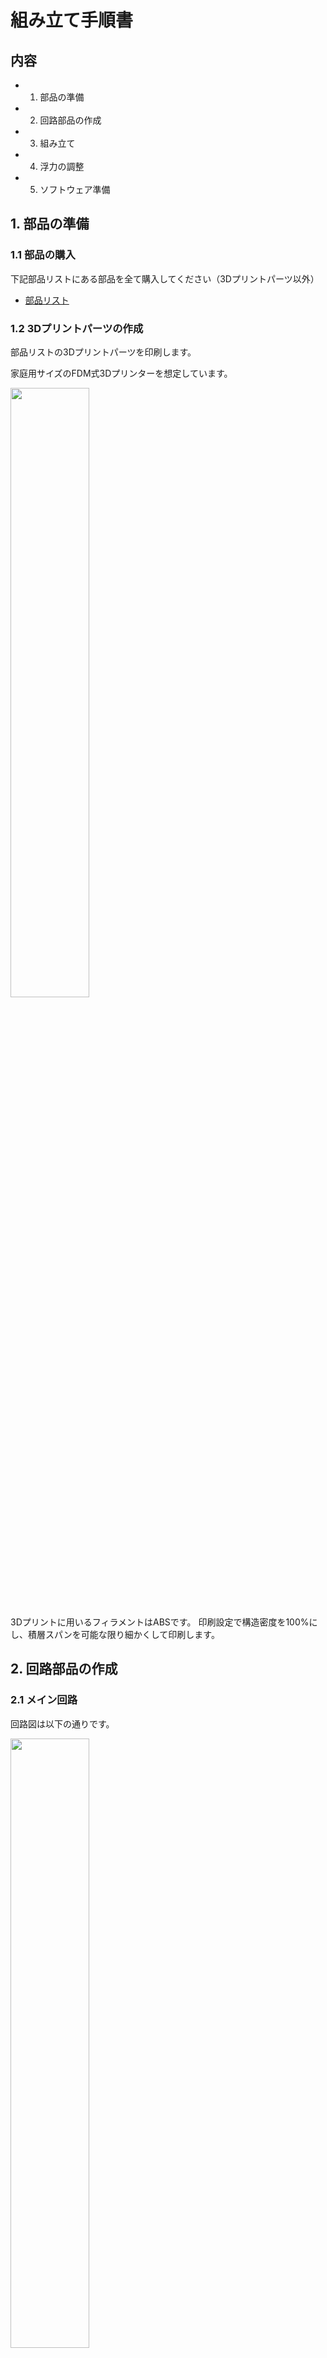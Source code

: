 # 組み立て手順書

## 内容
- 1. 部品の準備
- 2. 回路部品の作成
- 3. 組み立て
- 4. 浮力の調整
- 5. ソフトウェア準備


## 1. 部品の準備
### 1.1 部品の購入
下記部品リストにある部品を全て購入してください（3Dプリントパーツ以外）

- [部品リスト]()

### 1.2 3Dプリントパーツの作成

部品リストの3Dプリントパーツを印刷します。

家庭用サイズのFDM式3Dプリンターを想定しています。

<img src="https://github.com/Honazo/Easys_ros/assets/63952012/aeec14bd-fc2d-4e3f-a4ac-ccc087aac8fa" width="50%">


3Dプリントに用いるフィラメントはABSです。
印刷設定で構造密度を100%にし、積層スパンを可能な限り細かくして印刷します。

## 2. 回路部品の作成

### 2.1  メイン回路



回路図は以下の通りです。

<img src="https://github.com/Honazo/Easys_ros/assets/63952012/efa6e756-37ef-4513-9849-9a1661badef7" width="50%">


ラズパイのUSBポートにwebカメラのUSB端子を接続します。

ユニバーサル基板

バッテリーからのDC電源を降圧コンバータと4つのESCに分配します。

降圧コンバータから得られるDC5Vをラズパイに供給します。

ラズパイからの信号出力とサーボコントローラの入力を接続します。

サーボコントローラから出力されたPWM信号をESCに接続します。



### 2.2 コネクターの接続


## 3. 組み立て

### 3.1 スラスター

スラスターのハウジングにある取付穴にインサートナットをはんだこてで熱圧入します。

<img src="https://github.com/Honazo/Easys_ros/assets/63952012/1861baf3-a66d-47e8-bd0f-77d8b9c01c74" width="50%">



スラスターをスラスターマウントに固定します。

<img src="https://github.com/Honazo/Easys_ros/assets/63952012/9d449b39-f9e1-4558-bf7a-0d0c9b0d5007" width="50%">



### 3.2 バッテリーボックス

バッテリーボックス外側底面の4つの取付穴にインサートナットを熱圧入します。


<img src="https://github.com/Honazo/Easys_ros/assets/63952012/cf0e0b8e-5965-43d1-888c-ce024883fda2" width="50%">


バッテリーボックスの辺が短い方の側面にΦ12mmの穴を1つあけます。
電動ドリル等を用いて安全に行ってください。

<img src="https://github.com/Honazo/Easys_ros/assets/63952012/c2b8aa42-42ae-479f-bc91-e18f2ae1669e" width="50%">



電源線にケーブルグランドを通して、バッテリーボックスに空けた穴に通し、ケーブルグランドを仮締めします。



バッテリーボックス内の電源線の先に、ヒューズ→スイッチ→Tコネクタ(オス)を接続します。

TコネクタでLi-Poバッテリーを接続します。

ボックスに収まることを確認したら、ケーブルグランドを締めます。

<img src="https://github.com/Honazo/Easys_ros/assets/63952012/131dc1aa-306c-4710-928e-8c223e7bcd98" width="50%">



ほこりなどを挟んでいないことを十分に注意してバッテリーボックスを閉じます。

<img src="https://github.com/Honazo/Easys_ros/assets/63952012/2976fa23-7a3c-416d-972d-06b142818b57" width="50%">



### 3.3 外郭フレーム

バッテリーボックス固定用のマウントに下側外部フレームを接続します。

バッテリーボックス固定用のマウントにバッテリーボックスを接続します。


<img src="https://github.com/Honazo/Easys_ros/assets/63952012/ba5f1a36-9035-467b-a4fc-b0b332ea0b3c" width="50%">



下側フレームの上にアクリルチューブを乗せます。

上側フレームを下側フレームに接続していきます。
この接続によって上下のフレームがチューブを締め付けることで固定されていきます。
1つずつゆっくりと締め付けてください。



### 3.4 耐水容器
前方フランジにアクリル円盤を接着します。アクリルサンデーを用いて、融着させます。

アクリルサンデーが固まったら、WEBカメラを前方フランジに固定します。

前方フランジにO-リングをはめます。

O-リングにグリスを塗って滑らかにし、強く引っ張って広げながら少しずつ溝へ持っていきます。

後方フランジにも同様にしてO-リングをはめます。

電源ケーブルとテザーケーブルにケーブルグランドを通します。

スラスター*4には3穴のケーブルグランドを通します。

ケーブルグランドを後方フランジの穴に通し、仮締めします。

耐圧容器内に格納する回路と後方フランジから通したケーブルを接続します。

回路全体が耐圧容器内に収まることを確認したら、ケーブルグランドを締めます。



WEBカメラのUSBケーブルをラズパイから抜いた状態で、前方フランジをアクリルチューブにはめます。

かなり力が必要です。グリスを使って滑らかにしつつ、はみ出してくるO-リングを中に押し込みながら少しずつ入れていきます。
ほこりなどが挟まらないよう注意してください。

WEBカメラのUSBケーブルをラズパイに接続します。

回路フレームと後方フランジを接続します。

後方フランジを前方フランジと同様にしてアクリルチューブにはめます。空気を抜くため、ケーブルグランドを一つだけ緩めておくとよいです。

フランジがはまったらタイラップでフランジと外部フレームを結束し、フランジが抜けないように留めます。

外部フレームにスラスターを固定します。



## 4. 浮力の調整

密閉出来たら、浴槽などの浅い水槽にロボットを沈めてみます。

何も点けていない状態だと機体の半分以上が水面に浮かびます。

釣り重りを機体外部に少しずつ取り付けていき、4つすべてのスラスタが水中に浸かる程度に重量を調整します。

## 5. ソフトウェア準備

環境構築

Easys_rosのダウンロード



### 5.1 Rasberry pi の準備

機体の電源スイッチを入れる

LANケーブルをPCに接続する

環境構築

### 5.2 ホストPCの準備

ros2の起動

lounch

### 5.3 制御テスト


